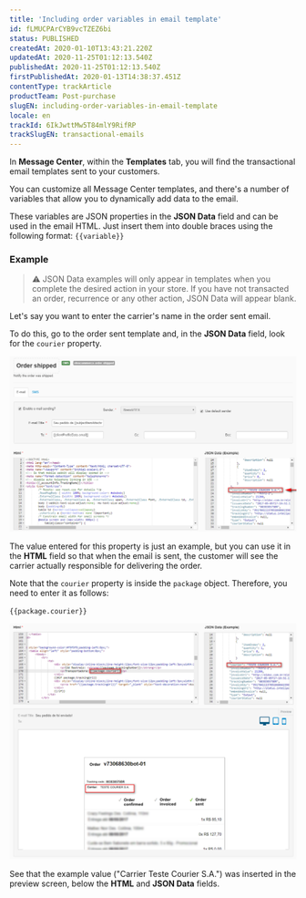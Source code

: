 ```yaml
---
title: 'Including order variables in email template'
id: fLMUCPArCYB9vcTZEZ6bi
status: PUBLISHED
createdAt: 2020-01-10T13:43:21.220Z
updatedAt: 2020-11-25T01:12:13.540Z
publishedAt: 2020-11-25T01:12:13.540Z
firstPublishedAt: 2020-01-13T14:38:37.451Z
contentType: trackArticle
productTeam: Post-purchase
slugEN: including-order-variables-in-email-template
locale: en
trackId: 6IkJwttMw5T84mlY9RifRP
trackSlugEN: transactional-emails
---
```


In **Message Center**, within the __Templates__ tab, you will find the transactional email templates sent to your customers.

You can customize all Message Center templates, and there's a number of variables that allow you to dynamically add data to the email.

These variables are JSON properties in the __JSON Data__ field and can be used in the email HTML. Just insert them into double braces using the following format: `{{variable}}`

### Example

>⚠️ JSON Data examples will only appear in templates when you complete the desired action in your store. If you have not transacted an order, recurrence or any other action, JSON Data will appear blank.

Let's say you want to enter the carrier's name in the order sent email.

To do this, go to the order sent template and, in the __JSON Data__ field, look for the `courier` property.

![EN Incluir variáveis do pedido no template de e-mail - 1](https://raw.githubusercontent.com/vtexdocs/help-center-content/refs/heads/main/docs/en/tracks/transactional-emails/including-order-variables-in-email-template_1.png)

The value entered for this property is just an example, but you can use it in the __HTML__ field so that when the email is sent, the customer will see the carrier actually responsible for delivering the order.

Note that the `courier` property is inside the `package` object. Therefore, you need to enter it as follows:

`{{package.courier}}`

![EN Incluir variáveis do pedido no template de e-mail - 2](https://raw.githubusercontent.com/vtexdocs/help-center-content/refs/heads/main/docs/en/tracks/transactional-emails/including-order-variables-in-email-template_2.png)

See that the example value ("Carrier Teste Courier S.A.") was inserted in the preview screen, below the __HTML__ and __JSON Data__ fields.
